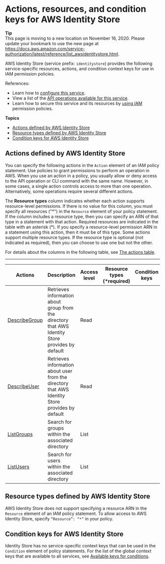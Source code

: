 # Actions, resources, and condition keys for AWS Identity Store<a name="list_awsidentitystore"></a>

**Tip**  
This page is moving to a new location on November 16, 2020\. Please update your bookmark to use the new page at [https://docs\.aws\.amazon\.com/service\-authorization/latest/reference/list\_awsidentitystore\.html](https://docs.aws.amazon.com/service-authorization/latest/reference/list_awsidentitystore.html)\. 

AWS Identity Store \(service prefix: `identitystore`\) provides the following service\-specific resources, actions, and condition context keys for use in IAM permission policies\.

References:
+ Learn how to [configure this service](https://docs.aws.amazon.com/singlesignon/latest/userguide/what-is.html)\.
+ View a list of the [API operations available for this service](https://docs.aws.amazon.com/singlesignon/latest/IdentityStoreAPIReference/Welcome.html)\.
+ Learn how to secure this service and its resources by [using IAM](https://docs.aws.amazon.com/singlesignon/latest/userguide/iam-auth-access.html) permission policies\.

**Topics**
+ [Actions defined by AWS Identity Store](#awsidentitystore-actions-as-permissions)
+ [Resource types defined by AWS Identity Store](#awsidentitystore-resources-for-iam-policies)
+ [Condition keys for AWS Identity Store](#awsidentitystore-policy-keys)

## Actions defined by AWS Identity Store<a name="awsidentitystore-actions-as-permissions"></a>

You can specify the following actions in the `Action` element of an IAM policy statement\. Use policies to grant permissions to perform an operation in AWS\. When you use an action in a policy, you usually allow or deny access to the API operation or CLI command with the same name\. However, in some cases, a single action controls access to more than one operation\. Alternatively, some operations require several different actions\.

The **Resource types** column indicates whether each action supports resource\-level permissions\. If there is no value for this column, you must specify all resources \("\*"\) in the `Resource` element of your policy statement\. If the column includes a resource type, then you can specify an ARN of that type in a statement with that action\. Required resources are indicated in the table with an asterisk \(\*\)\. If you specify a resource\-level permission ARN in a statement using this action, then it must be of this type\. Some actions support multiple resource types\. If the resource type is optional \(not indicated as required\), then you can choose to use one but not the other\.

For details about the columns in the following table, see [The actions table](reference_policies_actions-resources-contextkeys.md#actions_table)\.


****  

| Actions | Description | Access level | Resource types \(\*required\) | Condition keys | Dependent actions | 
| --- | --- | --- | --- | --- | --- | 
|   [ DescribeGroup ](https://docs.aws.amazon.com/singlesignon/latest/IdentityStoreAPIReference/API_DescribeGroup.html)  | Retrieves information about group from the directory that AWS Identity Store provides by default | Read |  |  |  | 
|   [ DescribeUser ](https://docs.aws.amazon.com/singlesignon/latest/IdentityStoreAPIReference/API_DescribeUser.html)  | Retrieves information about user from the directory that AWS Identity Store provides by default | Read |  |  |  | 
|   [ ListGroups ](https://docs.aws.amazon.com/singlesignon/latest/IdentityStoreAPIReference/API_ListGroups.html)  | Search for groups within the associated directory | List |  |  |  | 
|   [ ListUsers ](https://docs.aws.amazon.com/singlesignon/latest/IdentityStoreAPIReference/API_ListUsers.html)  | Search for users within the associated directory | List |  |  |  | 

## Resource types defined by AWS Identity Store<a name="awsidentitystore-resources-for-iam-policies"></a>

AWS Identity Store does not support specifying a resource ARN in the `Resource` element of an IAM policy statement\. To allow access to AWS Identity Store, specify `“Resource”: “*”` in your policy\.

## Condition keys for AWS Identity Store<a name="awsidentitystore-policy-keys"></a>

Identity Store has no service\-specific context keys that can be used in the `Condition` element of policy statements\. For the list of the global context keys that are available to all services, see [Available keys for conditions](reference_policies_condition-keys.html#AvailableKeys)\.
